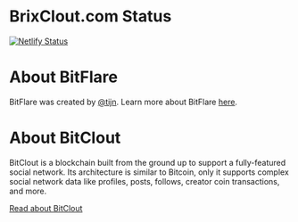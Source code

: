 
# BrixClout.com Status
[![Netlify Status](https://api.netlify.com/api/v1/badges/41ee1db9-db84-4359-9be0-6e9e433455af/deploy-status)](https://app.netlify.com/sites/brixclout/deploys)

# About BitFlare

BitFlare was created by [@tijn](https://bitclout.com/u/tijn). Learn more about BitFlare [here](https://github.com/devclout/BitFlare).

# About BitClout
BitClout is a blockchain built from the ground up to support a fully-featured social network. Its architecture is similar to Bitcoin, only it supports complex social network data like profiles, posts, follows, creator coin transactions, and more.

[Read about BitClout](https://docs.bitclout.com/)
